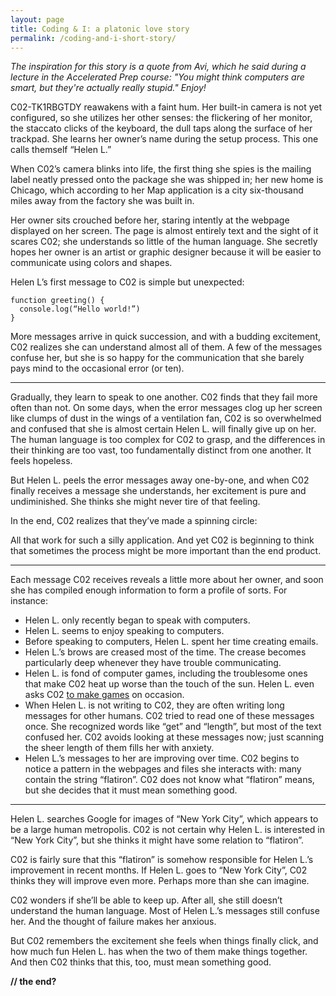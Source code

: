 ```yaml
---
layout: page
title: Coding & I: a platonic love story
permalink: /coding-and-i-short-story/
---
```


*The inspiration for this story is a quote from Avi, which he said during a lecture in the Accelerated Prep course: "You might think computers are smart, but they're actually really stupid." Enjoy!*

C02-TK1RBGTDY reawakens with a faint hum. Her built-in camera is not yet configured, so she utilizes her other senses: the flickering of her monitor, the staccato clicks of the keyboard, the dull taps along the surface of her trackpad. She learns her owner’s name during the setup process. This one calls themself “Helen L.”

When C02’s camera blinks into life, the first thing she spies is the mailing label neatly pressed onto the package she was shipped in; her new home is Chicago, which according to her Map application is a city six-thousand miles away from the factory she was built in.

Her owner sits crouched before her, staring intently at the webpage displayed on her screen. The page is almost entirely text and the sight of it scares C02; she understands so little of the human language. She secretly hopes her owner is an artist or graphic designer because it will be easier to communicate using colors and shapes.

Helen L’s first message to C02 is simple but unexpected:

```
function greeting() {
  console.log(“Hello world!”)
}
```

More messages arrive in quick succession, and with a budding excitement, C02 realizes she can understand almost all of them. A few of the messages confuse her, but she is so happy for the communication that she barely pays mind to the occasional error (or ten).

---

Gradually, they learn to speak to one another. C02 finds that they fail more often than not. On some days, when the error messages clog up her screen like clumps of dust in the wings of a ventilation fan, C02 is so overwhelmed and confused that she is almost certain Helen L. will finally give up on her. The human language is too complex for C02 to grasp, and the differences in their thinking are too vast, too fundamentally distinct from one another. It feels hopeless.

But Helen L. peels the error messages away one-by-one, and when C02 finally receives a message she understands, her excitement is pure and undiminished. She thinks she might never tire of that feeling.

In the end, C02 realizes that they’ve made a spinning circle:

All that work for such a silly application. And yet C02 is beginning to think that sometimes the process might be more important than the end product.

---

Each message C02 receives reveals a little more about her owner, and soon she has compiled enough information to form a profile of sorts. For instance:

* Helen L. only recently began to speak with computers.
* Helen L. seems to enjoy speaking to computers.
* Before speaking to computers, Helen L. spent her time creating emails.
* Helen L.’s brows are creased most of the time. The crease becomes particularly deep whenever they have trouble communicating.
* Helen L. is fond of computer games, including the troublesome ones that make C02 heat up worse than the touch of the sun.  Helen L. even asks C02 [to make games]("https://github.com/hliutongco/pikachu-dodger") on occasion.
* When Helen L. is not writing to C02, they are often writing long messages for other humans. C02 tried to read one of these messages once. She recognized words like “get” and “length”, but most of the text confused her. C02 avoids looking at these messages now; just scanning the sheer length of them fills her with anxiety.
* Helen L.’s messages to her are improving over time. C02 begins to notice a pattern in the webpages and files she interacts with: many contain the string “flatiron”. C02 does not know what “flatiron” means, but she decides that it must mean something good.

---

Helen L. searches Google for images of “New York City”, which appears to be a large human metropolis. C02 is not certain why Helen L. is interested in “New York City”, but she thinks it might have some relation to “flatiron”.

C02 is fairly sure that this “flatiron” is somehow responsible for Helen L.’s improvement in recent months. If Helen L. goes to “New York City”, C02 thinks they will improve even more. Perhaps more than she can imagine.

C02 wonders if she’ll be able to keep up. After all, she still doesn’t understand the human language. Most of Helen L.’s messages still confuse her. And the thought of failure makes her anxious.

But C02 remembers the excitement she feels when things finally click, and how much fun Helen L. has when the two of them make things together. And then C02 thinks that this, too, must mean something good.

**// the end?**

